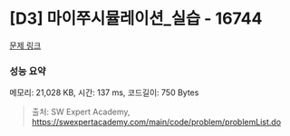 # [D3] 마이쭈시뮬레이션_실습 - 16744 

[문제 링크](https://swexpertacademy.com/main/code/problem/problemDetail.do?contestProbId=AYZ8hQW6H80DFARM) 

### 성능 요약

메모리: 21,028 KB, 시간: 137 ms, 코드길이: 750 Bytes



> 출처: SW Expert Academy, https://swexpertacademy.com/main/code/problem/problemList.do